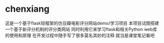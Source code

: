 # chenxiang
这是一个基于flask轻框架的仿豆瓣电影评分网站demo/学习项目
本项目试图搭建一个基于新评分机制的评分类网站
同时利用它来学习flask和相关Python web库的使用和原理
在开发过程中随手写了很多莫名其妙的注释
就当是课堂笔记看吧
